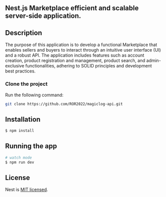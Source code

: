 
##  Nest.js Marketplace efficient and scalable server-side application.
    
## Description

The purpose of this application is to develop a functional Marketplace that enables sellers and buyers to interact through an intuitive user interface (UI) and a robust API.
The application includes features such as account creation, product registration and management, product search, and admin-exclusive functionalities, adhering to SOLID principles and development best practices.

### Clone the project

Run the following command:

```bash
git clone https://github.com/ROR2022/magiclog-api.git
```

## Installation

```bash
$ npm install
```

## Running the app

```bash
# watch mode
$ npm run dev

```

## License

Nest is [MIT licensed](LICENSE).
